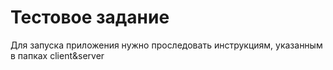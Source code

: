 # Тестовое задание

Для запуска приложения нужно проследовать инструкциям, указанным в папках client&server